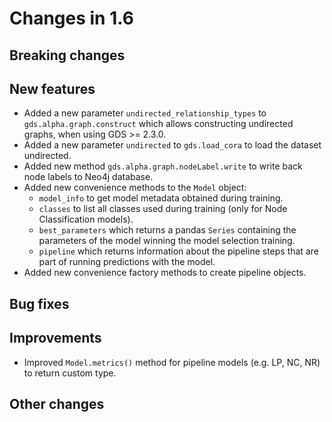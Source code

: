 # Changes in 1.6


## Breaking changes


## New features

* Added a new parameter `undirected_relationship_types` to `gds.alpha.graph.construct` which allows constructing undirected graphs, when using GDS >= 2.3.0.
* Added a new parameter `undirected` to `gds.load_cora` to load the dataset undirected.
* Added new method `gds.alpha.graph.nodeLabel.write` to write back node labels to Neo4j database.
* Added new convenience methods to the `Model` object:
  * `model_info` to get model metadata obtained during training.
  * `classes` to list all classes used during training (only for Node Classification models).
  * `best_parameters` which returns a pandas `Series` containing the parameters of the model winning the model selection training.
  * `pipeline` which returns information about the pipeline steps that are part of running predictions with the model.
* Added new convenience factory methods to create pipeline objects.


## Bug fixes


## Improvements

* Improved `Model.metrics()` method for pipeline models (e.g. LP, NC, NR) to return custom type.


## Other changes
